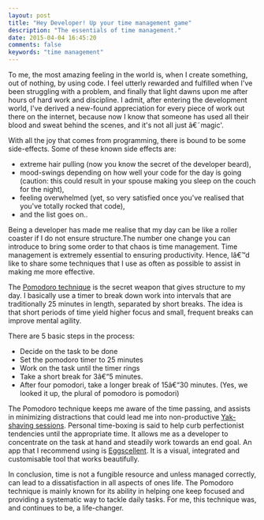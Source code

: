 ```yaml
---
layout: post
title: "Hey Developer! Up your time management game"
description: "The essentials of time management."
date: 2015-04-04 16:45:20
comments: false
keywords: "time management"
---
```


To me, the most amazing feeling in the world is, when I create something, out of nothing, by using code.  I feel utterly rewarded and fulfilled when I've been struggling with a problem, and finally that light dawns upon me after hours of hard work and discipline. I admit, after entering the development world, I've derived a new-found appreciation for every piece of work out there on the internet, because now I know that someone has used all their blood and sweat behind the scenes, and it's not all just â€˜magic'.

With all the joy that comes from programming, there is bound to be some side-effects. Some of these known side effects are:

* extreme hair pulling (now you know the secret of the developer beard),
* mood-swings depending on how well your code for the day is going (caution: this could result in your spouse making you sleep on the couch for the night),
* feeling overwhelmed (yet, so very satisfied once you've realised that you've totally rocked that code),
* and the list goes on..


Being a developer has made me realise that my day can be like a roller coaster if I do not ensure structure.The number one change you can introduce to bring some order to that chaos is time management. Time management is extremely essential to ensuring productivity. Hence, Iâ€™d like to share some techniques that I use as often as possible to assist in making me more effective.

The [Pomodoro technique](http://en.wikipedia.org/wiki/Pomodoro_Technique) is the secret weapon that gives structure to my day. I basically use a timer to break down work into intervals that are traditionally 25 minutes in length, separated by short breaks. The idea is that short periods of time yield higher focus and small, frequent breaks can improve mental agility.

There are 5 basic steps in the process:

* Decide on the task to be done
* Set the pomodoro timer to 25 minutes
* Work on the task until the timer rings
* Take a short break for 3â€“5 minutes.
* After four pomodori, take a longer break of 15â€“30 minutes. (Yes, we looked it up, the plural of pomodoro is pomodori)

The Pomodoro technique keeps me aware of the time passing, and assists in minimizing distractions that could lead me into non-productive [Yak-shaving sessions](http://sethgodin.typepad.com/seths_blog/2005/03/dont_shave_that.html).
Personal time-boxing is said to help curb perfectionist tendencies until the appropriate time. It allows me as a  developer to concentrate on the task at hand and steadily work towards an end goal.
An app that I recommend using is [Eggscellent](http://www.eggscellentapp.com/). It is a visual, integrated and customisable tool that works beautifully.

In conclusion, time is not a fungible resource and unless  managed correctly, can lead to a dissatisfaction in all aspects of ones life. The Pomodoro technique is mainly known for its ability in helping one keep focused and providing a systematic way to tackle daily tasks. For me, this technique was, and continues to be, a life-changer.
